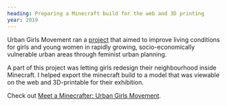 ```yaml
---
heading: Preparing a Minecraft build for the web and 3D printing
year: 2019
---
```


Urban Girls Movement ran a [project](https://globalutmaning.se/pin/urbangirlsmovement/) that aimed to improve living conditions for girls and young women in rapidly growing, socio-economically vulnerable urban areas through feminist urban planning.

A part of this project was letting girls redesign their neighbourhood inside Minecraft. I helped export the minecraft build to a model that was viewable on the web and 3D-printable for their exhibition.

Check out [Meet a Minecrafter: Urban Girls Movement](https://www.youtube.com/watch?v=5ItMomtypFs).
